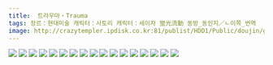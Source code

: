 ```yaml
---
title:  트라우마・Trauma
tags: 장르：현대미술 캐릭터：사토리 캐릭터：세이자 蛍光流動 동방_동인지／ㄴ이쪽_번역
image: http://crazytempler.ipdisk.co.kr:81/publist/HDD1/Public/doujin/ghap/5730/001.jpg
---
```

<img src="http://crazytempler.ipdisk.co.kr:81/publist/HDD1/Public/doujin/ghap/5730/001.jpg">
<img src="http://crazytempler.ipdisk.co.kr:81/publist/HDD1/Public/doujin/ghap/5730/002.jpg">
<img src="http://crazytempler.ipdisk.co.kr:81/publist/HDD1/Public/doujin/ghap/5730/003.jpg">
<img src="http://crazytempler.ipdisk.co.kr:81/publist/HDD1/Public/doujin/ghap/5730/004.jpg">
<img src="http://crazytempler.ipdisk.co.kr:81/publist/HDD1/Public/doujin/ghap/5730/005.jpg">
<img src="http://crazytempler.ipdisk.co.kr:81/publist/HDD1/Public/doujin/ghap/5730/006.jpg">
<img src="http://crazytempler.ipdisk.co.kr:81/publist/HDD1/Public/doujin/ghap/5730/007.jpg">
<img src="http://crazytempler.ipdisk.co.kr:81/publist/HDD1/Public/doujin/ghap/5730/008.jpg">
<img src="http://crazytempler.ipdisk.co.kr:81/publist/HDD1/Public/doujin/ghap/5730/009.jpg">
<img src="http://crazytempler.ipdisk.co.kr:81/publist/HDD1/Public/doujin/ghap/5730/010.jpg">
<img src="http://crazytempler.ipdisk.co.kr:81/publist/HDD1/Public/doujin/ghap/5730/011.jpg">
<img src="http://crazytempler.ipdisk.co.kr:81/publist/HDD1/Public/doujin/ghap/5730/012.jpg">
<img src="http://crazytempler.ipdisk.co.kr:81/publist/HDD1/Public/doujin/ghap/5730/013.jpg">
<img src="http://crazytempler.ipdisk.co.kr:81/publist/HDD1/Public/doujin/ghap/5730/014.jpg">
<img src="http://crazytempler.ipdisk.co.kr:81/publist/HDD1/Public/doujin/ghap/5730/015.jpg">
<img src="http://crazytempler.ipdisk.co.kr:81/publist/HDD1/Public/doujin/ghap/5730/016.jpg">
<img src="http://crazytempler.ipdisk.co.kr:81/publist/HDD1/Public/doujin/ghap/5730/017.jpg">
